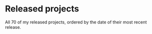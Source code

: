 # Released projects

All <!-- release_count starts -->70<!-- release_count ends --> of my released projects, ordered by the date of their most recent release.

<!-- recent_releases starts -->
<!-- recent_releases ends -->
